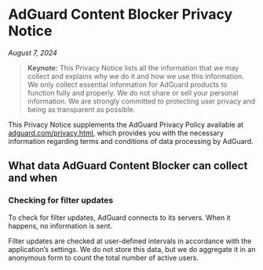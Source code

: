 
# AdGuard Content Blocker Privacy Notice

*August 7, 2024*

>**Keynote:** This Privacy Notice lists all the information that we may collect and explains why we do it and how we use this information. We only collect essential information for AdGuard products to function fully and properly. We do not share or sell your personal information. We are strongly committed to protecting user privacy and being as transparent as possible.

This Privacy Notice supplements the AdGuard Privacy Policy available at [adguard.com/privacy.html](https://adguard.com/privacy.html), which provides you with the necessary information regarding terms and conditions of data processing by AdGuard.

## What data AdGuard Content Blocker can collect and when

### Checking for filter updates

To check for filter updates, AdGuard connects to its servers. When it happens, no information is sent.

Filter updates are checked at user-defined intervals in accordance with the application’s settings. We do not store this data, but we do aggregate it in an anonymous form to count the total number of active users.
